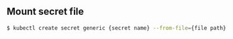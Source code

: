 ## Mount secret file

```bash
$ kubectl create secret generic {secret name} --from-file={file path}
```
